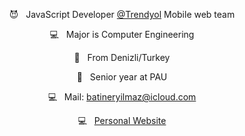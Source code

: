 <div align="center">
  <p> 😈 &nbsp JavaScript Developer <a href="https://www.trendyol.com">@Trendyol</a> Mobile web team </p>
  <p> 💻 &nbsp Major is Computer Engineering </p>
  <p> 🥳 &nbsp From Denizli/Turkey </p>
  <p> 👻 &nbsp Senior year at PAU </p>
  <p> 💻 &nbsp Mail: <a href="mailto:batineryilmaz@icloud.com">batineryilmaz@icloud.com</a> </p>
  <p> 💻 &nbsp <a href="https://batin.netlify.app">Personal Website</a> </p>
</div>
